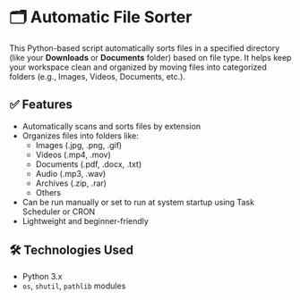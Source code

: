 # 🗂️ Automatic File Sorter

This Python-based script automatically sorts files in a specified directory (like your **Downloads** or **Documents** folder) based on file type. It helps keep your workspace clean and organized by moving files into categorized folders (e.g., Images, Videos, Documents, etc.).

## ✅ Features

- Automatically scans and sorts files by extension
- Organizes files into folders like:
  - Images (.jpg, .png, .gif)
  - Videos (.mp4, .mov)
  - Documents (.pdf, .docx, .txt)
  - Audio (.mp3, .wav)
  - Archives (.zip, .rar)
  - Others
- Can be run manually or set to run at system startup using Task Scheduler or CRON
- Lightweight and beginner-friendly

## 🛠️ Technologies Used

- Python 3.x
- `os`, `shutil`, `pathlib` modules
